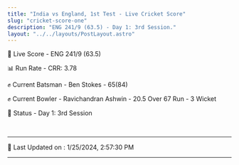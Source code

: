 ```yaml
---
title: "India vs England, 1st Test - Live Cricket Score"
slug: "cricket-score-one"
description: "ENG 241/9 (63.5) - Day 1: 3rd Session."
layout: "../../layouts/PostLayout.astro"
---
```


🔴 Live Score - ENG 241/9 (63.5)  

📊 Run Rate - CRR: 3.78  

✊ Current Batsman - Ben Stokes - 65(84)  

✊ Current Bowler - Ravichandran Ashwin - 20.5 Over 67 Run - 3 Wicket  

📑 Status - Day 1: 3rd Session

<br />

***

📝 Last Updated on : 1/25/2024, 2:57:30 PM

***

